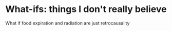 # What-ifs: things I don't really believe

What if food expiration and radiation are just retrocausality

